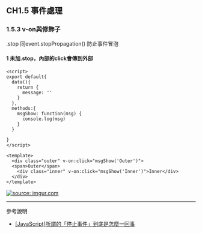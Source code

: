## CH1.5 事件處理

### 1.5.3 v-on與修飾子

.stop
同event.stopPropagation()
防止事件冒泡


#### 1 未加.stop，內部的click會傳到外部
```
<script>
export default{
  data(){
    return {
      message: ''
    }
  },
  methods:{
    msgShow: function(msg) {
      console.log(msg)
    }
  }

}
</script>

<template>
  <div class="outer" v-on:click="msgShow('Outer')">
  <span>Outer</span>
    <div class="inner" v-on:click="msgShow('Inner')">Inner</div>
  </div>
</template>
```

<a href="https://imgur.com/HOxJ5BV"><img src="https://i.imgur.com/HOxJ5BV.gif" title="source: imgur.com" /></a>



------------

參考說明
- [[JavaScript]所謂的「停止事件」到底是怎麼一回事][1]


[1]:https://ithelp.ithome.com.tw/articles/10198999
[2]:https://book.vue.tw/CH1/1-5-events.html
